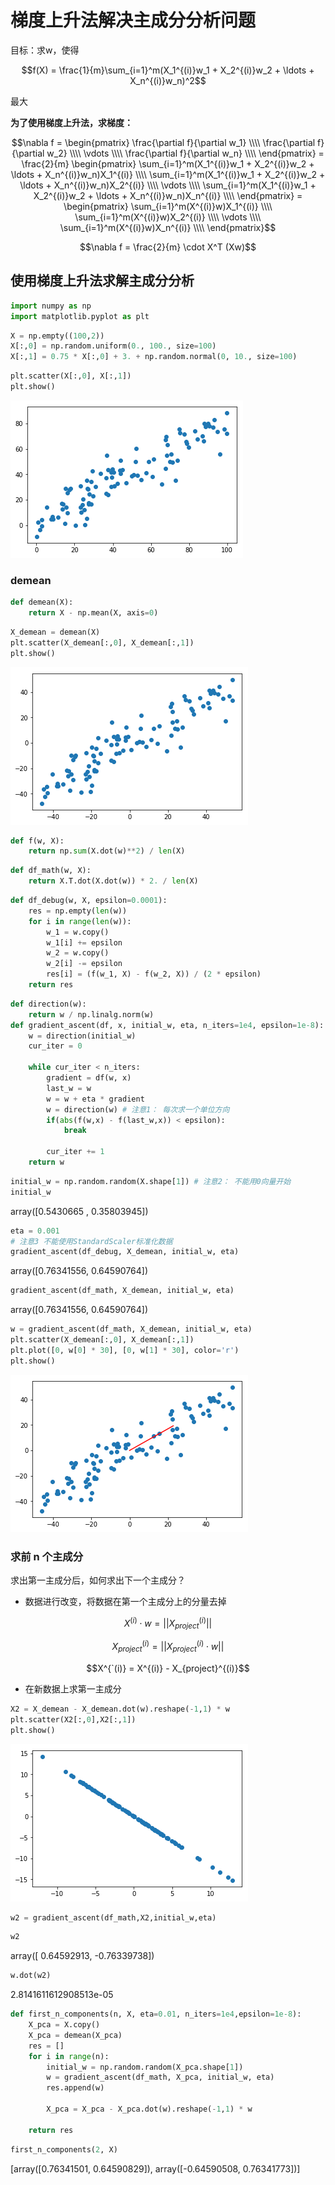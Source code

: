 # 梯度上升法解决主成分分析问题

目标：求w，使得

$$f(X) = \frac{1}{m}\sum_{i=1}^m(X_1^{(i)}w_1 + X_2^{(i)}w_2 + \ldots + X_n^{(i)}w_n)^2$$

最大

**为了使用梯度上升法，求梯度：**

$$\nabla f = \begin{pmatrix}
\frac{\partial f}{\partial w_1} \\\\
\frac{\partial f}{\partial w_2} \\\\
\vdots \\\\
\frac{\partial f}{\partial w_n} \\\\
\end{pmatrix} = 
\frac{2}{m} \begin{pmatrix}
\sum_{i=1}^m(X_1^{(i)}w_1 + X_2^{(i)}w_2 + \ldots + X_n^{(i)}w_n)X_1^{(i)} \\\\
\sum_{i=1}^m(X_1^{(i)}w_1 + X_2^{(i)}w_2 + \ldots + X_n^{(i)}w_n)X_2^{(i)} \\\\
\vdots \\\\
\sum_{i=1}^m(X_1^{(i)}w_1 + X_2^{(i)}w_2 + \ldots + X_n^{(i)}w_n)X_n^{(i)} \\\\
\end{pmatrix} = \begin{pmatrix}
\sum_{i=1}^m(X^{(i)}w)X_1^{(i)} \\\\
\sum_{i=1}^m(X^{(i)}w)X_2^{(i)} \\\\
\vdots \\\\
\sum_{i=1}^m(X^{(i)}w)X_n^{(i)} \\\\
\end{pmatrix}$$

$$\nabla f = \frac{2}{m} \cdot X^T (Xw)$$

## 使用梯度上升法求解主成分分析

```python
import numpy as np
import matplotlib.pyplot as plt
```

```python
X = np.empty((100,2))
X[:,0] = np.random.uniform(0., 100., size=100)
X[:,1] = 0.75 * X[:,0] + 3. + np.random.normal(0, 10., size=100)
```

```python
plt.scatter(X[:,0], X[:,1])
plt.show()
```

![png](..\assets\img\PCA\output_4_0.png)

### demean

```python
def demean(X):
    return X - np.mean(X, axis=0)
```

```python
X_demean = demean(X)
plt.scatter(X_demean[:,0], X_demean[:,1])
plt.show()
```

![png](..\assets\img\PCA\output_7_0.png)

```python
def f(w, X):
    return np.sum(X.dot(w)**2) / len(X)
```

```python
def df_math(w, X):
    return X.T.dot(X.dot(w)) * 2. / len(X)
```

```python
def df_debug(w, X, epsilon=0.0001):
    res = np.empty(len(w))
    for i in range(len(w)):
        w_1 = w.copy()
        w_1[i] += epsilon
        w_2 = w.copy()
        w_2[i] -= epsilon
        res[i] = (f(w_1, X) - f(w_2, X)) / (2 * epsilon)
    return res
```

```python
def direction(w):
    return w / np.linalg.norm(w)
def gradient_ascent(df, x, initial_w, eta, n_iters=1e4, epsilon=1e-8):
    w = direction(initial_w)
    cur_iter = 0

    while cur_iter < n_iters:
        gradient = df(w, x)
        last_w = w
        w = w + eta * gradient
        w = direction(w) # 注意1： 每次求一个单位方向
        if(abs(f(w,x) - f(last_w,x)) < epsilon):
            break

        cur_iter += 1
    return w
```

```python
initial_w = np.random.random(X.shape[1]) # 注意2： 不能用0向量开始
initial_w
```

array([0.5430665 , 0.35803945])

```python
eta = 0.001
# 注意3 不能使用StandardScaler标准化数据
gradient_ascent(df_debug, X_demean, initial_w, eta)
```

array([0.76341556, 0.64590764])

```python
gradient_ascent(df_math, X_demean, initial_w, eta)
```

array([0.76341556, 0.64590764])

```python
w = gradient_ascent(df_math, X_demean, initial_w, eta)
plt.scatter(X_demean[:,0], X_demean[:,1])
plt.plot([0, w[0] * 30], [0, w[1] * 30], color='r')
plt.show()
```

![png](..\assets\img\PCA\output_15_0.png)

### 求前 n 个主成分

求出第一主成分后，如何求出下一个主成分？

- 数据进行改变，将数据在第一个主成分上的分量去掉

$$X^{(i)} \cdot w = ||X_{project}^{(i)}||$$

$$X_{project}^{(i)} = ||X_{project}^{(i)} \cdot w||$$

$$X^{`(i)} = X^{(i)} - X_{project}^{(i)}$$

- 在新数据上求第一主成分

```python
X2 = X_demean - X_demean.dot(w).reshape(-1,1) * w
plt.scatter(X2[:,0],X2[:,1])
plt.show()
```

![png](..\assets\img\PCA\output_17_0.png)

```python
w2 = gradient_ascent(df_math,X2,initial_w,eta)
```

```python
w2
```

array([ 0.64592913, -0.76339738])

```python
w.dot(w2)
```

2.8141611612908513e-05

```python
def first_n_components(n, X, eta=0.01, n_iters=1e4,epsilon=1e-8):
    X_pca = X.copy()
    X_pca = demean(X_pca)
    res = []
    for i in range(n):
        initial_w = np.random.random(X_pca.shape[1])
        w = gradient_ascent(df_math, X_pca, initial_w, eta)
        res.append(w)

        X_pca = X_pca - X_pca.dot(w).reshape(-1,1) * w

    return res
```

```python
first_n_components(2, X)
```

[array([0.76341501, 0.64590829]), array([-0.64590508,  0.76341773])]
